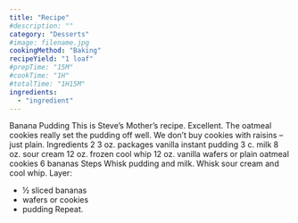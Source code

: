 ```yaml
---
title: "Recipe"
#description: ""
category: "Desserts"
#image: filename.jpg
cookingMethod: "Baking"
recipeYield: "1 loaf"
#prepTime: "15M"
#cookTime: "1H"
#totalTime: "1H15M"
ingredients:
  - "ingredient"
---
```


Banana Pudding
This is Steve’s Mother’s recipe. Excellent.
The oatmeal cookies really set the pudding off well. We don’t buy cookies with raisins – just plain.
Ingredients
2 3 oz. packages vanilla instant pudding
3 c. milk
8 oz. sour cream
12 oz. frozen cool whip
12 oz. vanilla wafers or plain oatmeal cookies
6 bananas
Steps
Whisk pudding and milk.
Whisk sour cream and cool whip.
Layer:
* ½ sliced bananas
* wafers or cookies
* pudding
Repeat.
